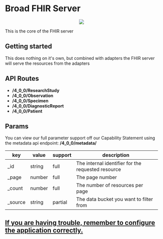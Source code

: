 # Broad FHIR Server

<p align="center">
  <a href="https://github.com/DataBiosphere/FHIR/workflows/FHIR%20-%20Tests/badge.svg" alt="FHIR - Tests">
    <img src="https://github.com/DataBiosphere/FHIR/workflows/FHIR%20-%20Tests/badge.svg" /></a>
</p>

This is the core of the FHIR server

## Getting started

This does nothing on it's own, but combined with adapters the FHIR server will serve the resources from the adapters

## API Routes

- **/4_0_0/ResearchStudy**
- **/4_0_0/Observation**
- **/4_0_0/Specimen**
- **/4_0_0/DiagnosticReport**
- **/4_0_0/Patient**

## Params

You can view our full parameter support off our Capability Statement using the metadata api endpoint:
**/4_0_0/metadata/**

| key      | value  | support | description                                        |
| -------- | ------ | ------- | -------------------------------------------------- |
| \_id     | string | full    | The internal identifier for the requested resource |
| \_page   | number | full    | The page number                                    |
| \_count  | number | full    | The number of resources per page                   |
| \_source | string | partial | The data bucket you want to filter from            |

## [If you are having trouble, remember to configure the application correctly.](../docs/CONFIGURATION.md)
